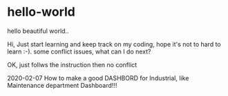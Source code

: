 # hello-world
hello beautiful world..


Hi,
Just start learning and keep track on my coding, hope it's not to hard to learn :-).
some conflict issues, what can I do next?

OK, just follws the instruction then no conflict

2020-02-07 How to make a good DASHBORD for Industrial, like Maintenance department Dashboard!!!


